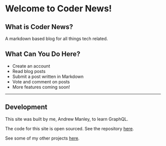 # Welcome to Coder News!

## What is Coder News?

A markdown based blog for all things tech related. 

## What Can You Do Here?

- Create an account
- Read blog posts
- Submit a post written in Markdown
- Vote and comment on posts
- More features coming soon!

---

## Development

This site was built by me, Andrew Manley, to learn GraphQL.

The code for this site is open sourced. See the repository [here](https://github.com/manleyac/coder-news).

See some of my other projects [here](https://manleyweb.dev/).